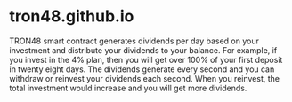 # tron48.github.io
TRON48 smart contract generates dividends per day based on your investment and distribute your dividends to your balance. For example, if you invest in the 4% plan, then you will get over 100% of your first deposit in twenty eight days. The dividends generate every second and you can withdraw or reinvest your dividends each second. When you reinvest, the total investment would increase and you will get more dividends.
